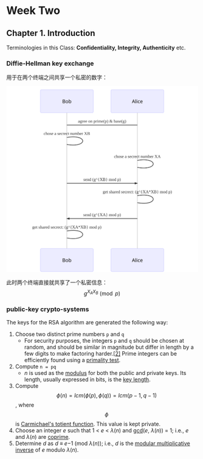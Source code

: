 # Week Two

## Chapter 1. Introduction

Terminologies in this Class: **Confidentiality, Integrity, Authenticity** etc.

### Diffie-Hellman key exchange

用于在两个终端之间共享一个私密的数字：

![Diffie-HellmanKeyExchange](./Diffie-HellmanKeyExchange.svg)

此时两个终端直接就共享了一个私密信息：$$\displaystyle g^{X_A X_B}\pmod{p}$$

### public-key crypto-systems

The keys for the RSA algorithm are generated the following way:

1. Choose two distinct prime numbers `p` and `q`
   - For security purposes, the integers `p` and `q` should be chosen at random, and should be similar in magnitude but differ in length by a few digits to make factoring harder.[[2\]](https://en.wikipedia.org/wiki/RSA_(cryptosystem)#cite_note-rsa-2) Prime integers can be efficiently found using a [primality test](https://en.wikipedia.org/wiki/Primality_test).
2. Compute `n = pq`
   - *n* is used as the [modulus](https://en.wikipedia.org/wiki/Modular_arithmetic) for both the public and private keys. Its length, usually expressed in bits, is the [key length](https://en.wikipedia.org/wiki/Key_length).
3. Compute $$\phi(n) = lcm(\phi(p), \phi(q)) = lcm(p − 1, q − 1)$$, where $$\phi$$ is [Carmichael's totient function](https://en.wikipedia.org/wiki/Carmichael%27s_totient_function). This value is kept private.
4. Choose an integer *e* such that 1 < *e* < *λ*(*n*) and [gcd](https://en.wikipedia.org/wiki/Greatest_common_divisor)(*e*, *λ*(*n*)) = 1; i.e., *e* and *λ*(*n*) are [coprime](https://en.wikipedia.org/wiki/Coprime).
5. Determine *d* as *d* ≡ *e*−1 (mod *λ*(*n*)); i.e., *d* is the [modular multiplicative inverse](https://en.wikipedia.org/wiki/Modular_multiplicative_inverse) of *e* modulo *λ*(*n*).

